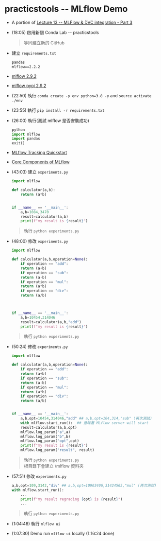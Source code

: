 # practicstools -- MLflow Demo

* A portion of [Lecture 13 -- MLFlow & DVC integration - Part 3](https://www.youtube.com/watch?v=aS466KYOxB4)

* (18:05) 啟用新個 Conda Lab -- practicstools
    > 等同建立新的 GitHub

* 建立 `requirements.txt`
    ```txt
    pandas
    mlflow==2.2.2
    ```

* [mlflow 2.9.2](https://mlflow.org/releases/2.9.2)

* [mlflow pypi 2.9.2](https://pypi.org/project/mlflow/2.9.2/)

* (22:50) 執行 `conda create -p env python=3.8 -y` and `source activate ./env`

* (23:55) 執行 `pip install -r requirements.txt`

* (26:00) 執行(測試 mlflow 是否安裝成功)
    ```python
    python
    import mlflow
    import pandas
    exit()
    ```

* [MLflow Tracking Quickstart](https://mlflow.org/docs/latest/ml/tracking/quickstart/)

* [Core Components of MLflow](https://mlflow.org/docs/3.0.1/introduction/)

* (43:03) 建立 `experiments.py`
    ```python
    import mlflow

    def calculator(a,b):
        return (a*b)


    if __name__ == '__main__':
        a,b=1084,3470
        result=calculator(a,b)
        print(f"my result is {result}")
    ```
    > 執行 `python experiments.py`

* (48:00) 修改 `experiments.py`
    ```python
    import mlflow

    def calculator(a,b,operation=None):
        if operation == "add":
        return (a+b)
        if operation == "sub":
        return (a-b)
        if operation == "mul":
        return (a*b)
        if operation == "div":
        return (a/b)
        


    if __name__ == '__main__':
        a,b=10454,314046
        result=calculator(a,b,"add")
        print(f"my result is {result}")
    ```
    > 執行 `python experiments.py`

* (50:24) 修改 `experiments.py`
    ```python
    import mlflow
    
    def calculator(a,b,operation=None):
        if operation == "add":
        return (a+b)
        if operation == "sub":
        return (a-b)
        if operation == "mul":
        return (a*b)
        if operation == "div":
        return (a/b)


    if __name__ == '__main__':
        a,b,opt=10454,314046,"add" ## a,b,opt=104,314,"sub" (再次測試)
        with mlflow.start_run():  ## 意味著 MLflow server will start
        result=calculator(a,b,opt)
        mlflow.log_param("a",a)
        mlflow.log_param("b",b)
        mlflow.log_param("opt",opt)
        print(f"my result is {result}")
        mlflow.log_param("result", result)

    ```
    > 執行 `python experiments.py` \
    > 根目錄下會建立 /mlflow 資料夾

* (57:51) 修改 `experiments.py`
    ```python
    a,b,opt=109,3142,"div" ## a,b,opt=10903406,31424565,"mul" (再次測試)
    with mlflow.start_run():
        ...
        print(f"my result regrading {opt} is {result}")
        ...
    ```
    > 執行 `python experiments.py`

* (1:04:48) 執行 `mlflow ui`

* (1:07:30) Demo run `mlflow ui` locally (1:16:24 done)
